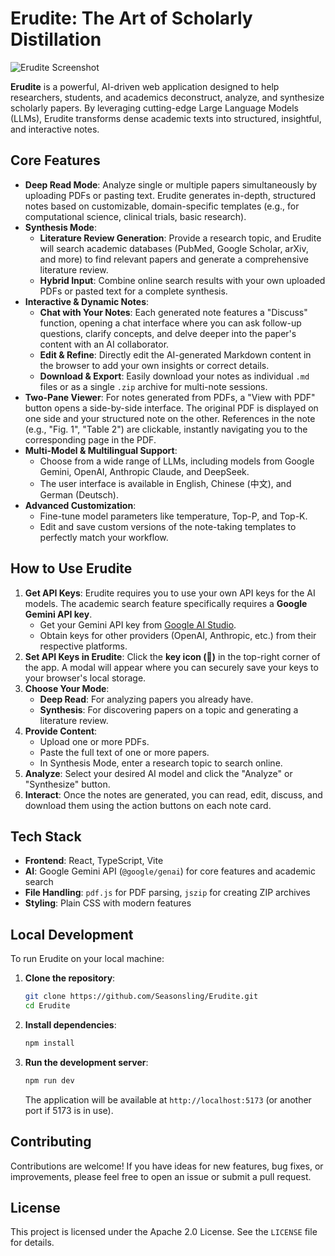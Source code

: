 # Erudite: The Art of Scholarly Distillation

![Erudite Screenshot](https://storage.googleapis.com/maker-suite-media/erudite/erudite-screenshot.png)

**Erudite** is a powerful, AI-driven web application designed to help researchers, students, and academics deconstruct, analyze, and synthesize scholarly papers. By leveraging cutting-edge Large Language Models (LLMs), Erudite transforms dense academic texts into structured, insightful, and interactive notes.

## Core Features

-   **Deep Read Mode**: Analyze single or multiple papers simultaneously by uploading PDFs or pasting text. Erudite generates in-depth, structured notes based on customizable, domain-specific templates (e.g., for computational science, clinical trials, basic research).
-   **Synthesis Mode**:
    -   **Literature Review Generation**: Provide a research topic, and Erudite will search academic databases (PubMed, Google Scholar, arXiv, and more) to find relevant papers and generate a comprehensive literature review.
    -   **Hybrid Input**: Combine online search results with your own uploaded PDFs or pasted text for a complete synthesis.
-   **Interactive & Dynamic Notes**:
    -   **Chat with Your Notes**: Each generated note features a "Discuss" function, opening a chat interface where you can ask follow-up questions, clarify concepts, and delve deeper into the paper's content with an AI collaborator.
    -   **Edit & Refine**: Directly edit the AI-generated Markdown content in the browser to add your own insights or correct details.
    -   **Download & Export**: Easily download your notes as individual `.md` files or as a single `.zip` archive for multi-note sessions.
-   **Two-Pane Viewer**: For notes generated from PDFs, a "View with PDF" button opens a side-by-side interface. The original PDF is displayed on one side and your structured note on the other. References in the note (e.g., "Fig. 1", "Table 2") are clickable, instantly navigating you to the corresponding page in the PDF.
-   **Multi-Model & Multilingual Support**:
    -   Choose from a wide range of LLMs, including models from Google Gemini, OpenAI, Anthropic Claude, and DeepSeek.
    -   The user interface is available in English, Chinese (中文), and German (Deutsch).
-   **Advanced Customization**:
    -   Fine-tune model parameters like temperature, Top-P, and Top-K.
    -   Edit and save custom versions of the note-taking templates to perfectly match your workflow.

## How to Use Erudite

1.  **Get API Keys**: Erudite requires you to use your own API keys for the AI models. The academic search feature specifically requires a **Google Gemini API key**.
    -   Get your Gemini API key from [Google AI Studio](https://aistudio.google.com/app/apikey).
    -   Obtain keys for other providers (OpenAI, Anthropic, etc.) from their respective platforms.
2.  **Set API Keys in Erudite**: Click the **key icon (🔑)** in the top-right corner of the app. A modal will appear where you can securely save your keys to your browser's local storage.
3.  **Choose Your Mode**:
    -   **Deep Read**: For analyzing papers you already have.
    -   **Synthesis**: For discovering papers on a topic and generating a literature review.
4.  **Provide Content**:
    -   Upload one or more PDFs.
    -   Paste the full text of one or more papers.
    -   In Synthesis Mode, enter a research topic to search online.
5.  **Analyze**: Select your desired AI model and click the "Analyze" or "Synthesize" button.
6.  **Interact**: Once the notes are generated, you can read, edit, discuss, and download them using the action buttons on each note card.

## Tech Stack

-   **Frontend**: React, TypeScript, Vite
-   **AI**: Google Gemini API (`@google/genai`) for core features and academic search
-   **File Handling**: `pdf.js` for PDF parsing, `jszip` for creating ZIP archives
-   **Styling**: Plain CSS with modern features

## Local Development

To run Erudite on your local machine:

1.  **Clone the repository**:
    ```bash
    git clone https://github.com/Seasonsling/Erudite.git
    cd Erudite
    ```
2.  **Install dependencies**:
    ```bash
    npm install
    ```
3.  **Run the development server**:
    ```bash
    npm run dev
    ```
    The application will be available at `http://localhost:5173` (or another port if 5173 is in use).

## Contributing

Contributions are welcome! If you have ideas for new features, bug fixes, or improvements, please feel free to open an issue or submit a pull request.

## License

This project is licensed under the Apache 2.0 License. See the `LICENSE` file for details.